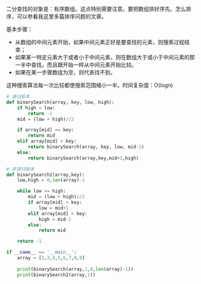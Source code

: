 二分查找的对象是：有序数组。这点特别需要注意。要把数组排好序先。怎么排序，可以参看我这里多篇排序问题的文章。

基本步骤：

- 从数组的中间元素开始，如果中间元素正好是要查找的元素，则搜素过程结束；
- 如果某一特定元素大于或者小于中间元素，则在数组大于或小于中间元素的那一半中查找，而且跟开始一样从中间元素开始比较。
- 如果在某一步骤数组为空，则代表找不到。

这种搜索算法每一次比较都使搜索范围缩小一半。时间复杂度：O(logn)

```Python
# 递归版本
def binarySearch(array, key, low, high):
    if high < low:
        return -1
    mid = (low + high)//2

    if array[mid] == key:
        return mid
    elif array[mid] > key:
        return binarySearch(array, key, low, mid-1)    
    else:
        return binarySearch(array,key,mid+1,high)

# 非递归版本
def binarySearch2(array,key):
    low,high = 0,len(array)-1

    while low <= high:
        mid = (low + high)//2
        if array[mid] < key:
            low = mid+1
        elif array[mid] > key:
            high = mid-1
        else:
            return mid        

    return -1        

if __name__ == '__main__':
    array = [1,3,4,5,6,7,8,9]
    
    print(binarySearch(array,1,0,len(array)-1))
    print(binarySearch2(array,1))
```